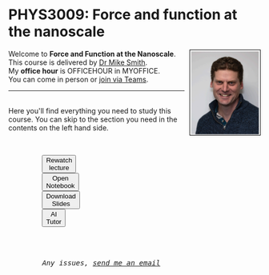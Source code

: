 # PHYS3009: Force and function at the nanoscale

<script src="content/constants.js" defer></script>

<div class=replace>
<div>
<img src="mike.png" alt="Mike mugshot" style="float: right; margin: 0 0 10px 10px; width: 140px; height: 170px; border: 1px solid black;">
Welcome to <strong>Force and Function at the Nanoscale</strong>. 
<br>This course is delivered by <a href=MYWEBPAGE>Dr Mike Smith</a>.
<br>My <strong>office hour</strong> is  OFFICEHOUR in MYOFFICE. 
<br>You can come in person or <a href="TEAMS">join via Teams</a>.
<br>
<hr>
<br>Here you'll find everything you need to study this course. You can skip to the section you need in the contents on the left hand side.
</div>

<link rel="stylesheet" type="text/css" href="content/customstyle.css">
<div class="highlight-{Lecture notranslate">
  <div class="highlight">
    <pre>
      <div class="flex-center replace">
        <button class="styled-button" onclick="window.open('https://echo360.org.uk/section/63794c5e-d933-46e0-a8e1-8f4bfcc8c054/public', '_blank')">Rewatch<br>lecture</button>
        <button class="styled-button" onclick="window.open('https://uniofnottm.sharepoint.com/sites/ForceFunction2025/SiteAssets/Force&Function2025%20Notebook', '_blank')">Open<br>Notebook</button>
        <button class="styled-button" onclick="window.open('https://phys3009.github.io//content/info_course/ppts.html', '_blank')">Download<br>Slides</button>
        <button class="styled-button" onclick=AITUTOR>AI<br>Tutor</button>
      </div>
      <div class="flex-center replace">
        <em>Any issues, <a href="MYEMAIL">send me an email</a></em> 
      </div>
    </pre>
   
  </div>
</div>


</div>
